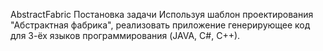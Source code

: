 AbstractFabric
Постановка задачи
Используя шаблон проектирования "Абстрактная фабрика", реализовать приложение генерирующее код для 3-ёх языков программирования (JAVA, C#, С++).
